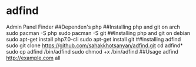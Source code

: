 # adfind
Admin Panel Finder
##Dependen's php
##Installing php and git on arch
sudo pacman -S php
sudo pacman -S git
##Installing php and git on debian
sudo apt-get install php7.0-cli
sudo apt-get install git
##installing adfind
sudo git clone https://github.com/sahakkhotsanyan/adfind.git
cd adfind*
sudo cp adfind /bin/adfind
sudo chmod +x /bin/adfind
##Usage
adfind http://example.com all
